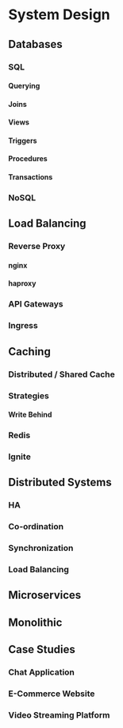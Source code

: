 # System Design

## Databases

### SQL

#### Querying

#### Joins

#### Views

#### Triggers

#### Procedures

#### Transactions

### NoSQL

## Load Balancing

### Reverse Proxy

#### nginx

#### haproxy

### API Gateways

### Ingress

## Caching

### Distributed / Shared Cache

### Strategies

#### Write Behind

### Redis

### Ignite

## Distributed Systems

### HA

### Co-ordination

### Synchronization

### Load Balancing

## Microservices

## Monolithic

## Case Studies

### Chat Application

### E-Commerce Website

### Video Streaming Platform
